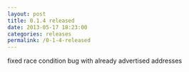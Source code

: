 ```yaml
---
layout: post
title: 0.1.4 released
date: 2013-05-17 18:23:00
categories: releases
permalink: /0-1-4-released
---
```


fixed race condition bug with already advertised addresses


